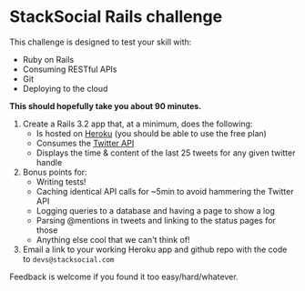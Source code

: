 # StackSocial Rails challenge

This challenge is designed to test your skill with:

* Ruby on Rails
* Consuming RESTful APIs
* Git
* Deploying to the cloud

**This should hopefully take you about 90 minutes.**

1. Create a Rails 3.2 app that, at a minimum, does the following:
    * Is hosted on [Heroku](http://heroku.com) (you should be able to use the free plan)
    * Consumes the [Twitter API](https://dev.twitter.com/docs/api)
    * Displays the time & content of the last 25 tweets for any given twitter handle
1. Bonus points for:
    * Writing tests!
    * Caching identical API calls for ~5min to avoid hammering the Twitter API
    * Logging queries to a database and having a page to show a log
    * Parsing @mentions in tweets and linking to the status pages for those 
    * Anything else cool that we can't think of!
1. Email a link to your working Heroku app and github repo with the code to `devs@stacksocial.com`

Feedback is welcome if you found it too easy/hard/whatever.